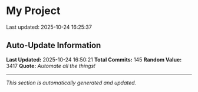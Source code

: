 # My Project


Last updated: 2025-10-24 16:25:37
























































































































































































































































































































































































































































































































































## Auto-Update Information

**Last Updated:** 2025-10-24 16:50:21
**Total Commits:** 145
**Random Value:** 3417
**Quote:** _Automate all the things!_

---
_This section is automatically generated and updated._